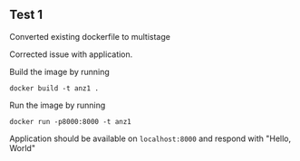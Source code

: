 ## Test 1

Converted existing dockerfile to multistage

Corrected issue with application.

Build the image by running

`docker build -t anz1 .`

Run the image by running

`docker run -p8000:8000 -t anz1`

Application should be available on `localhost:8000` and respond with "Hello, World"